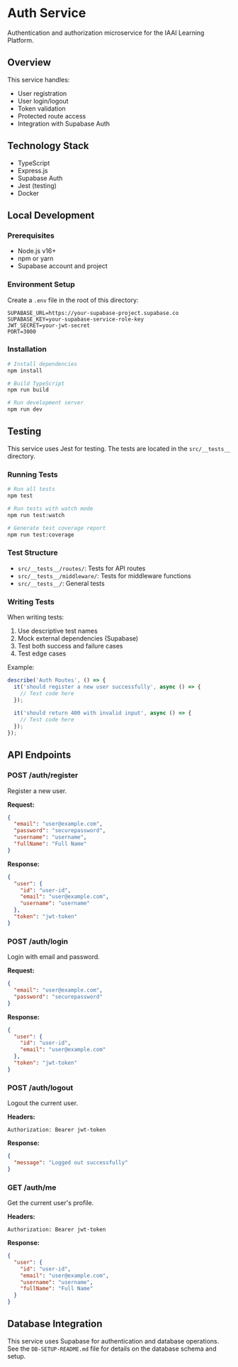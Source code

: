 # Auth Service

Authentication and authorization microservice for the IAAI Learning Platform.

## Overview

This service handles:
- User registration
- User login/logout
- Token validation
- Protected route access
- Integration with Supabase Auth

## Technology Stack

- TypeScript
- Express.js
- Supabase Auth
- Jest (testing)
- Docker

## Local Development

### Prerequisites

- Node.js v16+
- npm or yarn
- Supabase account and project

### Environment Setup

Create a `.env` file in the root of this directory:

```
SUPABASE_URL=https://your-supabase-project.supabase.co
SUPABASE_KEY=your-supabase-service-role-key
JWT_SECRET=your-jwt-secret
PORT=3000
```

### Installation

```bash
# Install dependencies
npm install

# Build TypeScript
npm run build

# Run development server
npm run dev
```

## Testing

This service uses Jest for testing. The tests are located in the `src/__tests__` directory.

### Running Tests

```bash
# Run all tests
npm test

# Run tests with watch mode
npm run test:watch

# Generate test coverage report
npm run test:coverage
```

### Test Structure

- `src/__tests__/routes/`: Tests for API routes
- `src/__tests__/middleware/`: Tests for middleware functions
- `src/__tests__/`: General tests

### Writing Tests

When writing tests:
1. Use descriptive test names
2. Mock external dependencies (Supabase)
3. Test both success and failure cases
4. Test edge cases

Example:

```typescript
describe('Auth Routes', () => {
  it('should register a new user successfully', async () => {
    // Test code here
  });
  
  it('should return 400 with invalid input', async () => {
    // Test code here
  });
});
```

## API Endpoints

### POST /auth/register

Register a new user.

**Request:**
```json
{
  "email": "user@example.com",
  "password": "securepassword",
  "username": "username",
  "fullName": "Full Name"
}
```

**Response:**
```json
{
  "user": {
    "id": "user-id",
    "email": "user@example.com",
    "username": "username"
  },
  "token": "jwt-token"
}
```

### POST /auth/login

Login with email and password.

**Request:**
```json
{
  "email": "user@example.com",
  "password": "securepassword"
}
```

**Response:**
```json
{
  "user": {
    "id": "user-id",
    "email": "user@example.com"
  },
  "token": "jwt-token"
}
```

### POST /auth/logout

Logout the current user.

**Headers:**
```
Authorization: Bearer jwt-token
```

**Response:**
```json
{
  "message": "Logged out successfully"
}
```

### GET /auth/me

Get the current user's profile.

**Headers:**
```
Authorization: Bearer jwt-token
```

**Response:**
```json
{
  "user": {
    "id": "user-id",
    "email": "user@example.com",
    "username": "username",
    "fullName": "Full Name"
  }
}
```

## Database Integration

This service uses Supabase for authentication and database operations. See the `DB-SETUP-README.md` file for details on the database schema and setup. 